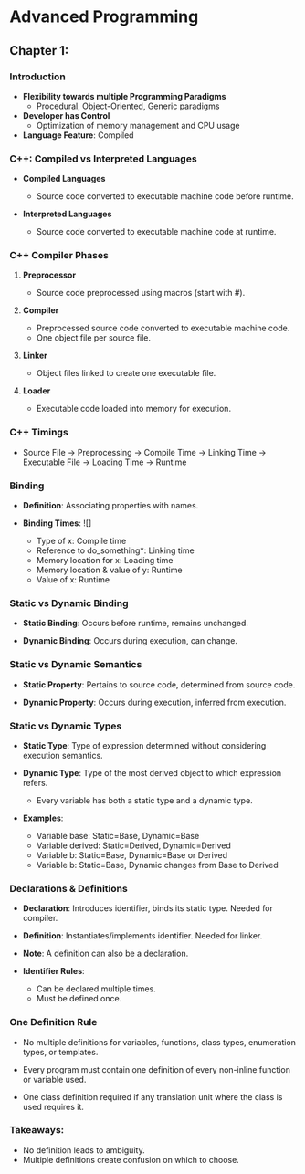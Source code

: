 # Advanced Programming

## Chapter 1:

### Introduction

- **Flexibility towards multiple Programming Paradigms**
  - Procedural, Object-Oriented, Generic paradigms
- **Developer has Control**
  - Optimization of memory management and CPU usage
- **Language Feature**: Compiled

### C++: Compiled vs Interpreted Languages

- **Compiled Languages**
  - Source code converted to executable machine code before runtime.
  
- **Interpreted Languages**
  - Source code converted to executable machine code at runtime.

### C++ Compiler Phases

1. **Preprocessor**
   - Source code preprocessed using macros (start with #).

2. **Compiler**
   - Preprocessed source code converted to executable machine code.
   - One object file per source file.

3. **Linker**
   - Object files linked to create one executable file.

4. **Loader**
   - Executable code loaded into memory for execution.

### C++ Timings

- Source File -> Preprocessing -> Compile Time -> Linking Time -> Executable File -> Loading Time -> Runtime

### Binding

- **Definition**: Associating properties with names.
  
- **Binding Times**:
  ![]
  - Type of x: Compile time
  - Reference to do_something*: Linking time
  - Memory location for x: Loading time
  - Memory location & value of y: Runtime
  - Value of x: Runtime

### Static vs Dynamic Binding

- **Static Binding**: Occurs before runtime, remains unchanged.
  
- **Dynamic Binding**: Occurs during execution, can change.

### Static vs Dynamic Semantics

- **Static Property**: Pertains to source code, determined from source code.
  
- **Dynamic Property**: Occurs during execution, inferred from execution.

### Static vs Dynamic Types

- **Static Type**: Type of expression determined without considering execution semantics.
  
- **Dynamic Type**: Type of the most derived object to which expression refers.
  - Every variable has both a static type and a dynamic type.
  
- **Examples**:
  - Variable base: Static=Base, Dynamic=Base
  - Variable derived: Static=Derived, Dynamic=Derived
  - Variable b: Static=Base, Dynamic=Base or Derived
  - Variable b: Static=Base, Dynamic changes from Base to Derived

### Declarations & Definitions

- **Declaration**: Introduces identifier, binds its static type. Needed for compiler.
  
- **Definition**: Instantiates/implements identifier. Needed for linker.
  
- **Note**: A definition can also be a declaration.

- **Identifier Rules**:
  - Can be declared multiple times.
  - Must be defined once.

### One Definition Rule

- No multiple definitions for variables, functions, class types, enumeration types, or templates.
  
- Every program must contain one definition of every non-inline function or variable used.
  
- One class definition required if any translation unit where the class is used requires it.

### Takeaways:
- No definition leads to ambiguity.
- Multiple definitions create confusion on which to choose.
